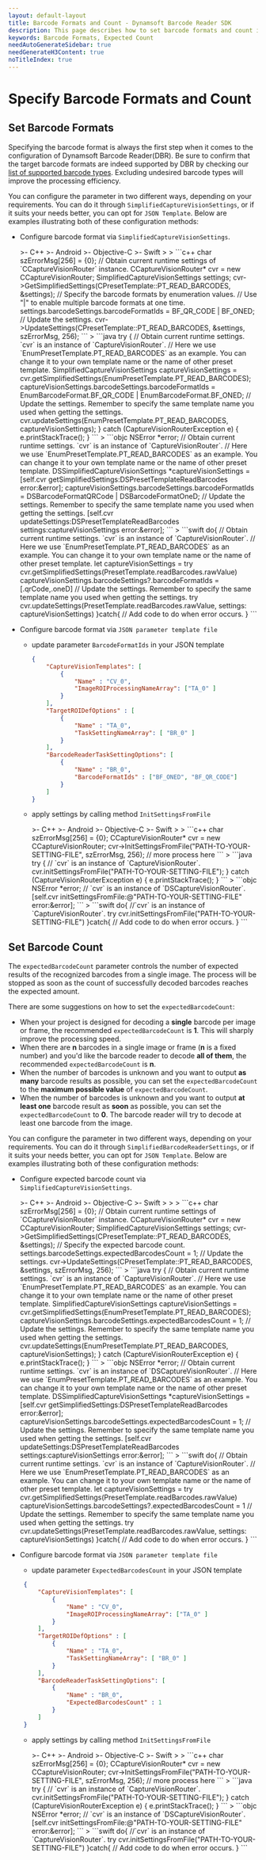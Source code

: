```yaml
---
layout: default-layout
title: Barcode Formats and Count - Dynamsoft Barcode Reader SDK
description: This page describes how to set barcode formats and count in Dynamsoft Barcode Reader SDK.
keywords: Barcode Formats, Expected Count
needAutoGenerateSidebar: true
needGenerateH3Content: true
noTitleIndex: true
---
```


# Specify Barcode Formats and Count

## Set Barcode Formats

Specifying the barcode format is always the first step when it comes to the configuration of Dynamsoft Barcode Reader(DBR). Be sure to confirm that the target barcode formats are indeed supported by DBR by checking our [list of supported barcode types](https://www.dynamsoft.com/barcode-types/). Excluding undesired barcode types will improve the processing efficiency. 

You can configure the parameter in two different ways, depending on your requirements. You can do it through `SimplifiedCaptureVisionSettings`, or if it suits your needs better, you can opt for `JSON Template`. Below are examples illustrating both of these configuration methods:

* Configure barcode format via `SimplifiedCaptureVisionSettings`.

    <div class="sample-code-prefix template2"></div>
        >- C++
        >- Android
        >- Objective-C
        >- Swift
        >
    >
    ```c++
    char szErrorMsg[256] = {0};
    // Obtain current runtime settings of `CCaptureVisionRouter` instance.
    CCaptureVisionRouter* cvr = new CCaptureVisionRouter;
    SimplifiedCaptureVisionSettings settings;
    cvr->GetSimplifiedSettings(CPresetTemplate::PT_READ_BARCODES, &settings);
    // Specify the barcode formats by enumeration values.
    // Use "|" to enable multiple barcode formats at one time.
    settings.barcodeSettings.barcodeFormatIds = BF_QR_CODE | BF_ONED;
    // Update the settings.
    cvr->UpdateSettings(CPresetTemplate::PT_READ_BARCODES, &settings, szErrorMsg, 256);
    ```
    >
    ```java
    try {
       // Obtain current runtime settings. `cvr` is an instance of `CaptureVisionRouter`.
       // Here we use `EnumPresetTemplate.PT_READ_BARCODES` as an example. You can change it to your own template name or the name of other preset template.
       SimplifiedCaptureVisionSettings captureVisionSettings = cvr.getSimplifiedSettings(EnumPresetTemplate.PT_READ_BARCODES);
       captureVisionSettings.barcodeSettings.barcodeFormatIds = EnumBarcodeFormat.BF_QR_CODE | EnumBarcodeFormat.BF_ONED;
       // Update the settings. Remember to specify the same template name you used when getting the settings.
       cvr.updateSettings(EnumPresetTemplate.PT_READ_BARCODES, captureVisionSettings);
    } catch (CaptureVisionRouterException e) {
       e.printStackTrace();
    }
    ```
    >
    ```objc
    NSError *error;
    // Obtain current runtime settings. `cvr` is an instance of `CaptureVisionRouter`.
    // Here we use `EnumPresetTemplate.PT_READ_BARCODES` as an example. You can change it to your own template name or the name of other preset template.
    DSSimplifiedCaptureVisionSettings *captureVisionSettings = [self.cvr getSimplifiedSettings:DSPresetTemplateReadBarcodes error:&error];
    captureVisionSettings.barcodeSettings.barcodeFormatIds = DSBarcodeFormatQRCode | DSBarcodeFormatOneD;
    // Update the settings. Remember to specify the same template name you used when getting the settings.
    [self.cvr updateSettings:DSPresetTemplateReadBarcodes settings:captureVisionSettings error:&error];
    ```
    >
    ```swift
    do{
       // Obtain current runtime settings. `cvr` is an instance of `CaptureVisionRouter`.
       // Here we use `EnumPresetTemplate.PT_READ_BARCODES` as an example. You can change it to your own template name or the name of other preset template.
       let captureVisionSettings = try cvr.getSimplifiedSettings(PresetTemplate.readBarcodes.rawValue)
       captureVisionSettings.barcodeSettings?.barcodeFormatIds = [.qrCode,.oneD]
       // Update the settings. Remember to specify the same template name you used when getting the settings.
       try cvr.updateSettings(PresetTemplate.readBarcodes.rawValue, settings: captureVisionSettings)
    }catch{
       // Add code to do when error occurs.
    }
    ```

* Configure barcode format via `JSON parameter template file`
  * update parameter `BarcodeFormatIds` in your JSON template
    ```json
    {
        "CaptureVisionTemplates": [
            {
                "Name" : "CV_0",
                "ImageROIProcessingNameArray": ["TA_0" ]
            }       
        ],
        "TargetROIDefOptions" : [
            {
                "Name" : "TA_0",
                "TaskSettingNameArray": [ "BR_0" ]
            }
        ],
        "BarcodeReaderTaskSettingOptions": [
            {
                "Name" : "BR_0",
                "BarcodeFormatIds" : ["BF_ONED", "BF_QR_CODE"]
            }
        ]
    }
    ```

  * apply settings by calling method `InitSettingsFromFile`

    <div class="sample-code-prefix template2"></div>
       >- C++
       >- Android
       >- Objective-C
       >- Swift
       >
    >
    ```c++
    char szErrorMsg[256] = {0};
    CCaptureVisionRouter* cvr = new CCaptureVisionRouter;
    cvr->InitSettingsFromFile("PATH-TO-YOUR-SETTING-FILE", szErrorMsg, 256);
    // more process here
    ```
    >
    ```java
    try {
       // `cvr` is an instance of `CaptureVisionRouter`.
       cvr.initSettingsFromFile("PATH-TO-YOUR-SETTING-FILE");
    } catch (CaptureVisionRouterException e) {
       e.printStackTrace();
    }
    ```
    >
    ```objc
    NSError *error;
    // `cvr` is an instance of `DSCaptureVisionRouter`.
    [self.cvr initSettingsFromFile:@"PATH-TO-YOUR-SETTING-FILE" error:&error];
    ```
    >
    ```swift
    do{
       //`cvr` is an instance of `CaptureVisionRouter`.
       try cvr.initSettingsFromFile("PATH-TO-YOUR-SETTING-FILE")
    }catch{
       // Add code to do when error occurs.
    }
    ```

## Set Barcode Count

The `expectedBarcodeCount` parameter controls the number of expected results of the recognized barcodes from a single image. The process will be stopped as soon as the count of successfully decoded barcodes reaches the expected amount.

There are some suggestions on how to set the `expectedBarcodeCount`:

- When your project is designed for decoding a **single** barcode per image or frame, the recommended `expectedBarcodeCount` is **1**. This will sharply improve the processing speed.
- When there are **n** barcodes in a single image or frame (**n** is a fixed number) and you'd like the barcode reader to decode **all of them**, the recommended `expectedBarcodeCount` is **n**.
- When the number of barcodes is unknown and you want to output **as many** barcode results as possible, you can set the `expectedBarcodeCount` to the **maximum possible value** of `expectedBarcodeCount`.
- When the number of barcodes is unknown and you want to output **at least one** barcode result as **soon** as possible, you can set the `expectedBarcodeCount` to **0**. The barcode reader will try to decode at least one barcode from the image.

You can configure the parameter in two different ways, depending on your requirements. You can do it through `SimplifiedBarcodeReaderSettings`, or if it suits your needs better, you can opt for `JSON Template`. Below are examples illustrating both of these configuration methods:

* Configure expected barcode count via `SimplifiedCaptureVisionSettings`.

    <div class="sample-code-prefix template2"></div>
       >- C++
       >- Android
       >- Objective-C
       >- Swift
       >
    >
    >
    ```c++
    char szErrorMsg[256] = {0};
    // Obtain current runtime settings of `CCaptureVisionRouter` instance.
    CCaptureVisionRouter* cvr = new CCaptureVisionRouter;
    SimplifiedCaptureVisionSettings settings;
    cvr->GetSimplifiedSettings(CPresetTemplate::PT_READ_BARCODES, &settings);
    // Specify the expected barcode count.
    settings.barcodeSettings.expectedBarcodesCount = 1;
    // Update the settings.
    cvr->UpdateSettings(CPresetTemplate::PT_READ_BARCODES, &settings, szErrorMsg, 256);
    ```
    >
    ```java
    try {
       // Obtain current runtime settings. `cvr` is an instance of `CaptureVisionRouter`.
       // Here we use `EnumPresetTemplate.PT_READ_BARCODES` as an example. You can change it to your own template name or the name of other preset template.
       SimplifiedCaptureVisionSettings captureVisionSettings = cvr.getSimplifiedSettings(EnumPresetTemplate.PT_READ_BARCODES);
       captureVisionSettings.barcodeSettings.expectedBarcodesCount = 1;
       // Update the settings. Remember to specify the same template name you used when getting the settings.
       cvr.updateSettings(EnumPresetTemplate.PT_READ_BARCODES, captureVisionSettings);
    } catch (CaptureVisionRouterException e) {
       e.printStackTrace();
    }
    ```
    >
    ```objc
    NSError *error;
    // Obtain current runtime settings. `cvr` is an instance of `DSCaptureVisionRouter`.
    // Here we use `EnumPresetTemplate.PT_READ_BARCODES` as an example. You can change it to your own template name or the name of other preset template.
    DSSimplifiedCaptureVisionSettings *captureVisionSettings = [self.cvr getSimplifiedSettings:DSPresetTemplateReadBarcodes error:&error];
    captureVisionSettings.barcodeSettings.expectedBarcodesCount = 1;
    // Update the settings. Remember to specify the same template name you used when getting the settings.
    [self.cvr updateSettings:DSPresetTemplateReadBarcodes settings:captureVisionSettings error:&error];
    ```
    >
    ```swift
    do{
       // Obtain current runtime settings. `cvr` is an instance of `CaptureVisionRouter`.
       // Here we use `EnumPresetTemplate.PT_READ_BARCODES` as an example. You can change it to your own template name or the name of other preset template.
       let captureVisionSettings = try cvr.getSimplifiedSettings(PresetTemplate.readBarcodes.rawValue)
       captureVisionSettings.barcodeSettings?.expectedBarcodesCount = 1
       // Update the settings. Remember to specify the same template name you used when getting the settings.
       try cvr.updateSettings(PresetTemplate.readBarcodes.rawValue, settings: captureVisionSettings)
    }catch{
       // Add code to do when error occurs.
    }
    ```

* Configure barcode format via `JSON parameter template file`
  * update parameter `ExpectedBarcodesCount` in your JSON template
   ```json
    {
        "CaptureVisionTemplates": [
            {
                "Name" : "CV_0",
                "ImageROIProcessingNameArray": ["TA_0" ]
            }       
        ],
        "TargetROIDefOptions" : [
            {
                "Name" : "TA_0",
                "TaskSettingNameArray": [ "BR_0" ]
            }
        ],
        "BarcodeReaderTaskSettingOptions": [
            {
                "Name" : "BR_0",
                "ExpectedBarcodesCount" : 1
            }
        ]
    }
   ```
  * apply settings by calling method `InitSettingsFromFile`

    <div class="sample-code-prefix template2"></div>
       >- C++
       >- Android
       >- Objective-C
       >- Swift
       >
    >
    ```c++
    char szErrorMsg[256] = {0};
    CCaptureVisionRouter* cvr = new CCaptureVisionRouter;
    cvr->InitSettingsFromFile("PATH-TO-YOUR-SETTING-FILE", szErrorMsg, 256);
    // more process here
    ```
    >
    ```java
    try {
       // `cvr` is an instance of `CaptureVisionRouter`.
       cvr.initSettingsFromFile("PATH-TO-YOUR-SETTING-FILE");
    } catch (CaptureVisionRouterException e) {
       e.printStackTrace();
    }
    ```
    >
    ```objc
    NSError *error;
    // `cvr` is an instance of `DSCaptureVisionRouter`.
    [self.cvr initSettingsFromFile:@"PATH-TO-YOUR-SETTING-FILE" error:&error];
    ```
    >
    ```swift
    do{
       //`cvr` is an instance of `CaptureVisionRouter`.
       try cvr.initSettingsFromFile("PATH-TO-YOUR-SETTING-FILE")
    }catch{
       // Add code to do when error occurs.
    }
    ```

